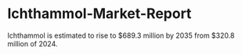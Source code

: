 # Ichthammol-Market-Report
Ichthammol is estimated to rise to $689.3 million by 2035 from $320.8 million of 2024.

